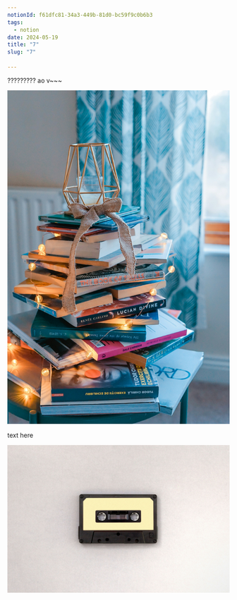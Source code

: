 ```yaml
---
notionId: f61dfc81-34a3-449b-81d0-bc59f9c0b6b3
tags:
  - notion
date: 2024-05-19
title: "7"
slug: "7"

---
```


????????? ao v~~~


![image](https://raw.githubusercontent.com/markvu2607/mdx-blogs/main/images/7/image-1716198825776.jpg)


text here


![image](https://raw.githubusercontent.com/markvu2607/mdx-blogs/main/images/7/image-1716198826097.jpg)

